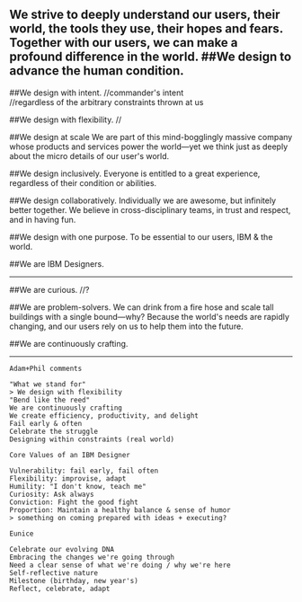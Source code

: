 We strive to deeply understand our users, their world, the tools they use, their hopes and fears. Together with our users, we can make a profound difference in the world.
##We design to advance the human condition.
---
##We design with intent.
//commander's intent  
//regardless of the arbitrary constraints thrown at us 

##We design with flexibility.
// 

##We design at scale
We are part of this mind-bogglingly massive company whose products and services power the world—yet we think just as deeply about the micro details of our user's world.

##We design inclusively.
Everyone is entitled to a great experience, regardless of their condition or abilities.

##We design collaboratively.
Individually we are awesome, but infinitely better together. We believe in cross-disciplinary teams, in trust and respect, and in having fun.

##We design with one purpose.
To be essential to our users, IBM & the world.

##We are IBM Designers.

---

##We are curious.
//?

##We are problem-solvers.
We can drink from a fire hose and scale tall buildings with a single bound—why? Because the world's needs are rapidly changing, and our users rely on us to help them into the future.

##We are continuously crafting.

---
`Adam+Phil comments`

	"What we stand for"
	> We design with flexibility
	"Bend like the reed"
	We are continuously crafting
	We create efficiency, productivity, and delight
	Fail early & often
	Celebrate the struggle
	Designing within constraints (real world)
	
`Core Values of an IBM Designer`

	Vulnerability: fail early, fail often
	Flexibility: improvise, adapt
	Humility: "I don't know, teach me"
	Curiosity: Ask always
	Conviction: Fight the good fight
	Proportion: Maintain a healthy balance & sense of humor
	> something on coming prepared with ideas + executing?
	
`Eunice`

	Celebrate our evolving DNA
	Embracing the changes we're going through
	Need a clear sense of what we're doing / why we're here
	Self-reflective nature
	Milestone (birthday, new year's)
	Reflect, celebrate, adapt
	